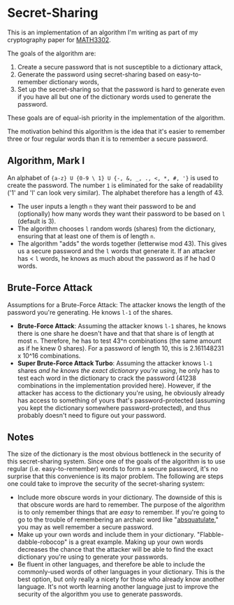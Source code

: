 # Secret-Sharing #

This is an implementation of an algorithm I'm writing as part of my cryptography paper for [MATH3302](http://www.uq.edu.au/study/course.html?course_code=MATH3302).

The goals of the algorithm are:

1. Create a secure password that is not susceptible to a dictionary attack,
2. Generate the password using secret-sharing based on easy-to-remember dictionary words,
3. Set up the secret-sharing so that the password is hard to generate even if you have all but one of the dictionary words used to generate the password.

These goals are of equal-ish priority in the implementation of the algorithm.

The motivation behind this algorithm is the idea that it's easier to remember three or four regular words than it is to remember a secure password.


## Algorithm, Mark I ##

An alphabet of `{a-z} U {0-9 \ 1} U {-, &, _, ., <, *, #, '}` is used to create the password. The number `1` is eliminated for the sake of readability ('1' and 'l' can look very similar). The alphabet therefore has a length of 43.

- The user inputs a length `n` they want their password to be and (optionally) how many words they want their password to be based on `l` (default is 3).
- The algorithm chooses `l` random words (shares) from the dictionary, ensuring that at least one of them is of length `n`.
- The algorithm "adds" the words together (letterwise mod 43). This gives us a secure password and the `l` words that generate it. If an attacker has < `l` words, he knows as much about the password as if he had 0 words.

## Brute-Force Attack #

Assumptions for a Brute-Force Attack: The attacker knows the length of the password you're generating. He knows `l-1` of the shares.

- **Brute-Force Attack**: Assuming the attacker knows `l-1` shares, he knows there is one share he doesn't have and that that share is of length at most `n`. Therefore, he has to test 43^n combinations (the same amount as if he knew 0 shares). For a password of length 10, this is 2.161148231 x 10^16 combinations.
- **Super Brute-Force Attack Turbo**: Assuming the attacker knows `l-1` shares *and he knows the exact dictionary you're using*, he only has to test each word in the dictionary to crack the password (41238 combinations in the implementation provided here). However, if the attacker has access to the dictionary you're using, he obviously already has access to something of yours that's password-protected (assuming you kept the dictionary somewhere password-protected), and thus probably doesn't need to figure out your password.



## Notes ##

The size of the dictionary is the most obvious bottleneck in the security of this secret-sharing system. Since one of the goals of the algorithm is to use regular (i.e. easy-to-remember) words to form a secure password, it's no surprise that this convenience is its major problem. The following are steps one could take to improve the security of the secret-sharing system:

- Include more obscure words in your dictionary. The downside of this is that obscure words are hard to remember. The purpose of the algorithm is to only remember things that are *easy* to remember. If you're going to go to the trouble of remembering an archaic word like "[absquatulate](http://www.kokogiak.com/logolepsy/ow_a.html)," you may as well remember a secure password.
- Make up your own words and include them in your dictionary. "Flabble-dabble-robocop" is a great example. Making up your own words decreases the chance that the attacker will be able to find the exact dictionary you're using to generate your passwords.
- Be fluent in other languages, and therefore be able to include the commonly-used words of other languages in your dictionary. This is the best option, but only really a nicety for those who already know another language. It's not worth learning another language just to improve the security of the algorithm you use to generate passwords.

